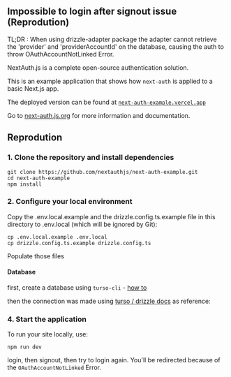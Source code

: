 ## Impossible to login after signout issue (Reprodution)

TL;DR : When using drizzle-adapter package the adapter cannot retrieve the 'provider' and 'providerAccountId' on the database,
causing the auth to throw OAuthAccountNotLinked Error.

NextAuth.js is a complete open-source authentication solution.

This is an example application that shows how `next-auth` is applied to a basic Next.js app.

The deployed version can be found at [`next-auth-example.vercel.app`](https://next-auth-example.vercel.app)

Go to [next-auth.js.org](https://next-auth.js.org) for more information and documentation.

## Reprodution

### 1. Clone the repository and install dependencies

```
git clone https://github.com/nextauthjs/next-auth-example.git
cd next-auth-example
npm install
```

### 2. Configure your local environment

Copy the .env.local.example and the drizzle.config.ts.example file in this directory to .env.local (which will be ignored by Git):


```
cp .env.local.example .env.local
cp drizzle.config.ts.example drizzle.config.ts
```
Populate those files

<!-- Add details for one or more providers (e.g. Google, Twitter, GitHub, Email, etc). -->

#### Database
first, create a database using `turso-cli` - [how to](https://docs.turso.tech/tutorials/get-started-turso-cli/step-03-create-database)


then the connection was made using [turso / drizzle docs](https://orm.drizzle.team/docs/installation-and-db-connection/sqlite/turso) as reference:

### 4. Start the application

To run your site locally, use:

```
npm run dev
```
login, then signout, then try to login again. You'll be redirected because of the
`OAuthAccountNotLinked` Error.

